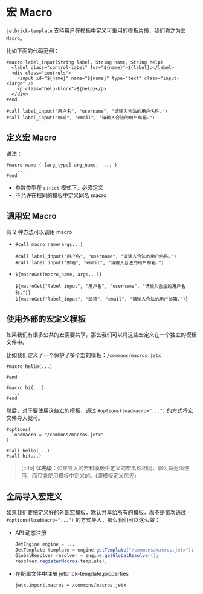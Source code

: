 宏 Macro
====================================

`jetbrick-template` 支持用户在模板中定义可重用的模板片段，我们称之为`宏 Macro`。

比如下面的代码范例：

```
#macro label_input(String label, String name, String help)
  <label class="control-label" for="${name}">${label}:</label>
  <div class="controls">
    <input id="${name}" name="${name}" type="text" class="input-xlarge" />
    <p class="help-block">${help}</p>
  </div>
#end

#call label_input("用户名", "username", "请输入合法的用户名称.")
#call label_input("邮箱", "email", "请输入合法的用户邮箱.")
```

定义宏 Macro
---------------------

语法：

```
#macro name ( [arg_type] arg_name,  ... )
    ...
#end
```

* 参数类型在 `strict` 模式下，必须定义
* 不允许在相同的模板中定义同名 macro


调用宏 Macro
--------------------

有 2 种方法可以调用 macro

* `#call macro_name(args...)` 

    ```
    #call label_input("用户名", "username", "请输入合法的用户名称.")
    #call label_input("邮箱", "email", "请输入合法的用户邮箱.")
    ```

* `${macroGet(macro_name, args...)}`

    ```
    ${macroGet("label_input", "用户名", "username", "请输入合法的用户名称.")}
    ${macroGet("label_input", "邮箱", "email", "请输入合法的用户邮箱.")}
    ```


使用外部的宏定义模板
--------------------------

如果我们有很多公共的宏需要共享，那么我们可以将这些宏定义在一个独立的模板文件中。

比如我们定义了一个保护了多个宏的模板：`/commons/macros.jetx`

```
#macro hello(...)
  ...
#end

#macro hi(...)
  ...
#end
```

然后，对于要使用这些宏的模板，通过 `#options(loadmacro="...")` 的方式将宏文件导入就可。

```
#options(
  loadmacro = "/commons/macros.jetx"
)

#call hello(...)
#call hi(...)
```

> [info] **优先级**：如果导入的宏和模板中定义的宏名称相同，那么将无法使用，而只能使用模板中定义的。(即模板定义优先)


全局导入宏定义
--------------------------

如果我们要把定义好的外部宏模板，默认共享给所有的模板，而不是每次通过 `#options(loadmacro="...")` 的方式导入，那么我们可以这么做：

* API 动态注册

    ```java
    JetEngine engine = ...
    JetTemplate template = engine.getTemplate("/commons/macros.jetx");
    GlobalResolver resolver = engine.getGlobalResolver();
    resolver.registerMacros(template);
    ```

* 在配置文件中注册 jetbrick-template.properties 

    ```
    jetx.import.macros = /commons/macros.jetx
    ```


